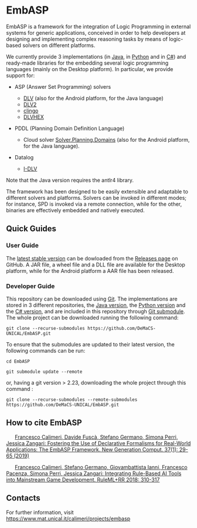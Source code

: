# EmbASP

EmbASP is a framework for the integration of Logic Programming in external systems for generic applications, conceived in order to help developers at designing and implementing complex reasoning tasks by means of logic-based solvers on different platforms.

We currently provide 3 implementations (in [Java](https://www.java.com), in [Python](https://www.python.org) and in [C#](https://docs.microsoft.com/en-us/dotnet/csharp/)) 
and ready-made libraries for the embedding several logic programming languages (mainly on the Desktop platform). In particular, we provide support for: 

- ASP (Answer Set Programming) solvers
   - [DLV](http://www.dlvsystem.com/dlv) (also for the Android platform, for the Java language)
   - [DLV2](https://www.mat.unical.it/DLV2) 
   - [clingo](https://potassco.org/clingo) 
   - [DLVHEX](http://www.kr.tuwien.ac.at/research/systems/dlvhex/)


- PDDL (Planning Domain Definition Language) 
   - Cloud solver [Solver.Planning.Domains](http://solver.planning.domains) (also for the Android platform, for the Java language).


- Datalog
   - [I-DLV](https://github.com/DeMaCS-UNICAL/I-DLV)
   
Note that the Java version requires the antlr4 library.

The framework has been designed to be easily extensible and adaptable to different solvers and platforms. Solvers can be invoked in different modes; for instance, SPD is invoked via a remote connection, while for the other, binaries are effectively embedded and natively executed.

## Quick Guides

### User Guide

The [latest stable version](https://github.com/DeMaCS-UNICAL/EmbASP/releases/latest) can be dowloaded from the [Releases page](https://github.com/DeMaCS-UNICAL/EmbASP/releases) on GitHub.
A JAR file, a wheel file and a DLL file are available for the Desktop platform, while for the Android platform a AAR file has been released.

### Developer Guide

This repository can be downloaded using [Git](https://git-scm.com/). The implementations are stored in 3 different repositories, the [Java version](https://github.com/DeMaCS-UNICAL/EmbASP-Java), the [Python version](https://github.com/DeMaCS-UNICAL/EmbASP-Python) and the [C# version](https://github.com/DeMaCS-UNICAL/EmbASP-CSharp), and are included in this repository through [Git submodule](https://git-scm.com/book/it/v2/Git-Tools-Submodules). The whole project can be downloaded running the following command:

`git clone --recurse-submodules https://github.com/DeMaCS-UNICAL/EmbASP.git`

To ensure that the submodules are updated to their latest version, the following commands can be run:

`cd EmbASP`

`git submodule update --remote`

or, having a git version > 2.23, downloading the whole project through this command :

`git clone --recurse-submodules --remote-submodules https://github.com/DeMaCS-UNICAL/EmbASP.git`

## How to cite EmbASP


[<img src="https://magentaorg.com/wp-content/uploads/2019/05/cropped-Pink-Square@20x-250x250.png" alt title="Journal Article" width="12" height="12" />](https://dblp.org/rec/journals/ngc/CalimeriFGPZ19) [<img src="https://dblp.org/img/paper.dark.hollow.16x16.png" alt title="Download Article" />](https://doi.org/10.1007/s00354-018-0046-2) [<img src="https://dblp.org/img/download.dark.hollow.16x16.png" alt title="Export Citation" />](https://dblp.org/rec/bibtex/journals/ngc/CalimeriFGPZ19) [Francesco Calimeri, Davide Fuscà, Stefano Germano, Simona Perri, Jessica Zangari: Fostering the Use of Declarative Formalisms for Real-World Applications: The EmbASP Framework. New Generation Comput. 37(1): 29-65 (2019)](https://dblp.org/rec/journals/ngc/CalimeriFGPZ19)




[<img src="https://www.americasfinestlabels.com/includes/work/image_cache/bacf5e49815c98b8fc5f347cabf7a54b.thumb.jpg" alt title="Conference Paper" width="12" height="12" />](https://dblp.org/rec/conf/ruleml/CalimeriGIPPZ18) [<img src="https://dblp.org/img/paper.dark.hollow.16x16.png" alt title="Download Paper" />](https://doi.org/10.1007/978-3-319-99906-7_23) [<img src="https://dblp.org/img/download.dark.hollow.16x16.png" alt title="Export Citation" />](https://dblp.org/rec/bibtex/conf/ruleml/CalimeriGIPPZ18) [Francesco Calimeri, Stefano Germano, Giovambattista Ianni, Francesco Pacenza, Simona Perri, Jessica Zangari: Integrating Rule-Based AI Tools into Mainstream Game Development. RuleML+RR 2018: 310-317](https://dblp.org/rec/conf/ruleml/CalimeriGIPPZ18)

## Contacts
For further information, visit https://www.mat.unical.it/calimeri/projects/embasp
